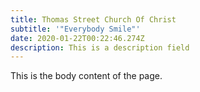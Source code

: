 ```yaml
---
title: Thomas Street Church Of Christ
subtitle: '"Everybody Smile"'
date: 2020-01-22T00:22:46.274Z
description: This is a description field
---
```

This is the body content of the page.
